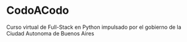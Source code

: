 # CodoACodo
Curso virtual de Full-Stack en Python impulsado por el gobierno de la Ciudad Autonoma de Buenos Aires
